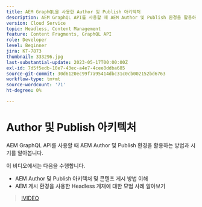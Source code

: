 ```yaml
---
title: AEM GraphQL을 사용한 Author 및 Publish 아키텍처
description: AEM GraphQL API를 사용할 때 AEM Author 및 Publish 환경을 활용하는 방법과 시기를 알아봅니다.
version: Cloud Service
topic: Headless, Content Management
feature: Content Fragments, GraphQL API
role: Developer
level: Beginner
jira: KT-7873
thumbnail: 333296.jpg
last-substantial-update: 2023-05-17T00:00:00Z
exl-id: 7d5f5edb-10e7-43ec-a4e7-4cee8ddba685
source-git-commit: 30d6120ec99f7a95414dbc31c0cb002152bd6763
workflow-type: tm+mt
source-wordcount: '71'
ht-degree: 0%

---
```


# Author 및 Publish 아키텍처

AEM GraphQL API를 사용할 때 AEM Author 및 Publish 환경을 활용하는 방법과 시기를 알아봅니다.

이 비디오에서는 다음을 수행합니다.

+ AEM Author 및 Publish 아키텍처 및 콘텐츠 게시 방법 이해
+ AEM 게시 환경을 사용한 Headless 게재에 대한 모범 사례 알아보기

>[!VIDEO](https://video.tv.adobe.com/v/333296?quality=12&learn=on)
